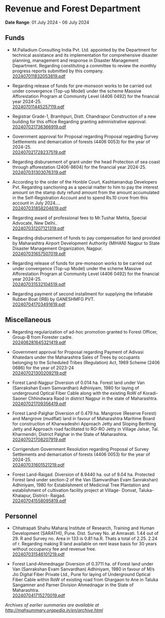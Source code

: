 # Revenue and Forest Department

**Date Range**: 01 July 2024 - 06 July 2024


## Funds
- M.Palladium Consulting India Pvt. Ltd. appointed by the Department for technical assistance and its implementation for comprehensive disaster planning, management and response in Disaster Management Department. Regarding constituting a committee to review the monthly progress reports submitted by this company.\
  [202407011832053819.pdf](https://gr.maharashtra.gov.in/Site/Upload/Government%20Resolutions/English/202407011832053819.pdf)

- Regarding release of funds for pre-monsoon works to be carried out under convergence (Top-up Model) under the scheme Massive Afforestation Program at Community Level (4406 0492) for the financial year 2024-25.\
  [202407011445257119.pdf](https://gr.maharashtra.gov.in/Site/Upload/Government%20Resolutions/English/202407011445257119.pdf)

- Registrar Grade-1, Bramhpuri, Distt. Chandrapur Construction of a new building for this office Regarding granting administrative approval.\
  [202407021736366919.pdf](https://gr.maharashtra.gov.in/Site/Upload/Government%20Resolutions/English/202407021736366919.pdf)

- Government approval for Proposal regarding Proposal regarding Survey Settlements and demarcation of forests (4406 0053) for the year of 2024-25.\
  [202407021728237519.pdf](https://gr.maharashtra.gov.in/Site/Upload/Government%20Resolutions/English/202407021728237519.pdf)

- Regarding disbursement of grant under the head Protection of sea coast through afforestation (2406-8604) for the financial year 2024-25.\
  [202407031303076319.pdf](https://gr.maharashtra.gov.in/Site/Upload/Government%20Resolutions/English/202407031303076319.pdf)

- According to the order of the Honble Court, Kashtamandup Developers Pvt. Regarding sanctioning as a special matter to him to pay the interest amount on the stamp duty refund amount from the amount accumulated in the Self-Registration Account and to spend Rs.10 crore from this account in July 2024....\
  [202407031858204619.pdf](https://gr.maharashtra.gov.in/Site/Upload/Government%20Resolutions/English/202407031858204619.pdf)

- Regarding award of professional fees to Mr.Tushar Mehta, Special Advocate, New Delhi..\
  [202407031207121319.pdf](https://gr.maharashtra.gov.in/Site/Upload/Government%20Resolutions/English/202407031207121319.pdf)

- Regarding disbursement of funds to pay compensation for land provided by Maharashtra Airport Development Authority (MIHAN) Nagpur to State Disaster Management Organization, Nagpur.\
  [202407031657507019.pdf](https://gr.maharashtra.gov.in/Site/Upload/Government%20Resolutions/English/202407031657507019.pdf)

- Regarding release of funds for pre-monsoon works to be carried out under convergence (Top-up Model) under the scheme Massive Afforestation Program at Community Level (4406 0492) for the financial year 2024-25.\
  [202407031532104519.pdf](https://gr.maharashtra.gov.in/Site/Upload/Government%20Resolutions/English/202407031532104519.pdf)

- Regarding payment of second installment for supplying the Inflatable Rubber Boat  (IRB) by GANESHMFG PVT.\
  [202407041703491619.pdf](https://gr.maharashtra.gov.in/Site/Upload/Government%20Resolutions/English/202407041703491619.pdf)

## Miscellaneous
- Regarding regularization of ad-hoc promotion granted to Forest Officer, Group-B from Forester cadre.\
  [202406281645321419.pdf](https://gr.maharashtra.gov.in/Site/Upload/Government%20Resolutions/English/202406281645321419.pdf)

- Government approval for Proposal regarding Payment of Adivasi Khatedars under the Maharashtra Sales of Trees by occupants belonging to the Scheduled Tribes (Regulation) Act, 1969 Scheme (2406 0686) for the year of 2023-24\
  [202407021300209219.pdf](https://gr.maharashtra.gov.in/Site/Upload/Government%20Resolutions/English/202407021300209219.pdf)

- Forest Land-Nagpur Diversion of 0.014 ha. Forest land under Van (Sanrakshan Evam Samvardhan) Adhiniyam, 1980 for laying of underground Optical Fiber Cable along with the existing RoW of Koradi-Saoner Chhindwara Raod in district Nagpur in the state of Maharashtra.\
  [202407021709356419.pdf](https://gr.maharashtra.gov.in/Site/Upload/Government%20Resolutions/English/202407021709356419.pdf)

- Forest Land-Palghar Diversion of 0.479 ha. Mangrove (Reserve Forest) and Mangrove (mudflat) land in favour of Maharashtra Maritime Board for construction of Kharwadeshri Approach Jetty and Sloping Berthing Jetty and Approach road facilitated to RO-RO Jetty in Village Jalsar, Tal. Kharmendri, District Palghar in the State of Maharashtra.\
  [202407021708207919.pdf](https://gr.maharashtra.gov.in/Site/Upload/Government%20Resolutions/English/202407021708207919....pdf)

- Corrigendum  Government Resolution regarding Proposal of Survey Settlements and demarcation of forests (4406 0053) for the year of 2024-25.\
  [202407031601521219.pdf](https://gr.maharashtra.gov.in/Site/Upload/Government%20Resolutions/English/202407031601521219.pdf)

- Forest Land-Raigad. Diversion of 8.9440 ha. out of 9.04 ha. Protected Forest land under section-2 of the Van (Samvardhan Evam Sanrakshan) Adhiniyam, 1980 for Establishment of Medicinal Tree Plantation and establishment of cultivation facility project at Village- Donvat, Taluka- Khalapur, District- Raigad.\
  [202407041558095819.pdf](https://gr.maharashtra.gov.in/Site/Upload/Government%20Resolutions/English/202407041558095819.pdf)

## Personnel
- Chhatrapati Shahu Maharaj Institute of Research, Training and Human Development (SARATHI), Pune. Dist. Survey No. at Amravati. 1.44 out of 29. R and Survey no. Area in 133 is 0.81 ha.R. Thats a total of 2.25. 2.24 of r. Regarding making R land available on rent lease basis for 30 years without occupancy fee and revenue free.\
  [202407031546101219.pdf](https://gr.maharashtra.gov.in/Site/Upload/Government%20Resolutions/English/202407031546101219....pdf)

- Forest Land-Ahmednagar Diversion of 0.3711 ha. of Forest land under Van (Sanrakshan Evam Sanvardhan) Adhiniyam, 1980 in favour of M/s Jio Digital Fiber Private Ltd., Pune for laying of Underground Optical Fiber Cable within RoW of existing road from Ghargaon to Ane in Taluka Sangamner and Parner Division Ahmednagar in the State of Maharashtra.\
  [202407041715270019.pdf](https://gr.maharashtra.gov.in/Site/Upload/Government%20Resolutions/English/202407041715270019.pdf)


*Archives of earlier summaries are available at http://mahsummary.orgpedia.in/en/archive.html*